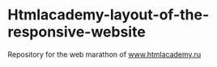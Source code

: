 # Htmlacademy-layout-of-the-responsive-website
Repository for the web marathon of www.htmlacademy.ru
